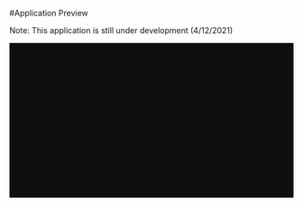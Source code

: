 #Application Preview

Note: This application is still under development (4/12/2021)

![application preview](docs/sample.gif)
